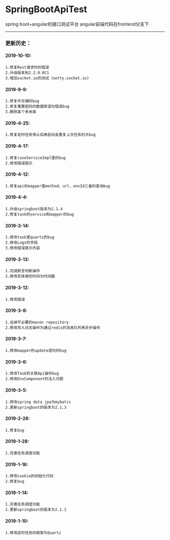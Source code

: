 # SpringBootApiTest
spring boot+angular的接口测试平台
angular前端代码在frontend分支下

---
### 更新历史：

#### 2019-10-10:
    1.修复Rest请求时的错误
    2.升级版本到2.2.0.RC1
    3.增加socket.io的测试（netty.socket.io)

#### 2019-9-9:
    1.修复中文编码bug
    2.修复重置密码的数据库语句错误bug
    3.删除某个多余类

#### 2019-4-25:
    1.修复定时任务停止后再启动会重复上次任务的大bug

#### 2019-4-17:
    1.修复caseServiceImpl里的bug
    2.修改错误提示

#### 2019-4-12:
    1.修复api的mapper里method、url、envId三者的查询bug

#### 2019-4-4:
    1.升级springboot版本为2.1.4
    2.修复task的service和mapper的bug

#### 2019-3-14:
    1.修改task里quartz的bug
    2.修改Logs的字段
    3.修改错误提示内容

#### 2019-3-13:
    1.完成断言判断操作
    2.修改实体类的时间为时间戳

#### 2019-3-12:
    1.修改错误

#### 2019-3-8:
    1.去掉不必要的maven repository
    2.修改写入日志操作为通过redis的消息队列来异步操作

#### 2019-3-7:
    1.修改mapper的update语句的bug

#### 2019-3-6:
    1.修改Task的关联Api操作bug
    2.修改EnvComponent的注入问题

#### 2019-3-5:
    1.修改spring data jpa为mybatis
    2.更新springboot的版本为2.1.3
    
#### 2019-2-28:
    1.修复bug
    
#### 2019-1-28:
    1.完善任务调度功能
    
#### 2019-1-16:
    1.修改cookie的初始化代码
    2.修复bug
    
#### 2019-1-14:
    1.完善任务调度功能
    2.更新springboot的版本为2.1.2
    
#### 2019-1-10:
    1.修改定时任务的框架为Quartz
